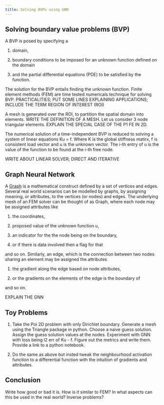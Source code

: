```yaml
---
title: Solving BVPs using GNN
---
```


## Solving boundary value problems (BVP)

A BVP is posed
by specifying a

1. domain,

1. boundary conditions to be imposed
for an unknown function
defined on the domain

1. and the partial differential equations (PDE)
to be satisfied by the function.

The solution for the BVP
entails finding the unknown function.
Finite element methods (FEM)
are time tested numericals technique for solving BVP.
PRACTICALITIES;
PUT SOME LINES EXPLAINING APPLICATIONS;
INCLUDE THE TERM REGION OF INTEREST (ROI)

A mesh is generated over the ROI,
to partition the spatial domain into elements.
WRITE THE DEFINITION OF A MESH.
Let us consider 3 node triangular elements.
EXPLAIN THE SPECIAL CASE OF THE P1 FE IN 2D.

The numerical solution of a time-independent BVP
is reduced to solving a system of linear equations Ku = f.
Where K is the global stiffness matirx,
f is consistent load vector
and u is the unknown vector.
The i-th entry of u
is the value of the function to be found
at the i-th free node.

WRITE ABOUT LINEAR SOLVER;
DIRECT AND ITERATIVE

## Graph Neural Network

A [Graph](https://en.wikipedia.org/wiki/Graph_theory)
is a mathematical construct
defined by a set of vertices and edges.
Several real world scenarios can be modelled by graphs,
by assigning meaning,
or attributes,
to the vertices (or nodes) and edges.
The underlying mesh of an FEM solver
can be thought of as Graph,
where each node may be assigned attributes like

1. the coordinates,

1. proposed value of the unknown function u,

1. an indicator for the the node being on the boundary,

1. or if there is data involved then a flag for that

and so on.
Similarly, an edge,
which is the connection between two nodes
sharing an element
may be assigned the attributes

1. the gradient along the edge based on node attributes,

1. or the gradients on the elements of the edge is the boundary of

and so on.

EXPLAIN THE GNN

## Toy Problems

1. Take the Poi 2D problem with only Dirichlet boundary.
Generate a mesh using the Triangle package in python.
Choose a naive guess solution.
Assign the guess solution values at the nodes.
Experiment with GNN with loss being l2 err of Ku - f.
Figure out the metrics and write them.
Provide a link to a python notebook.

1. Do the same as above
but insted tweak the neighbourhood activation function
to a differential function
with the intuition of gradients and attributes.

## Conclusion

Write how good or bad it is.
How is it similar to FEM?
In what aspects can this be used in the real world?
Inverse problems?


